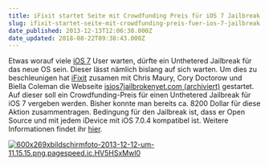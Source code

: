 ```yaml
---
title: iFixit startet Seite mit Crowdfunding Preis für iOS 7 Jailbreak
slug: ifixit-startet-seite-mit-crowdfunding-preis-fuer-ios-7-jailbreak
date_published: 2013-12-13T12:06:38.000Z
date_updated: 2018-08-22T09:38:43.000Z
---
```


Etwas worauf viele [iOS 7](__GHOST_URL__/apple-gibt-ios-7-0-4-6-1-5-und-apple-tv-6-0-2-zum-download-frei/) User warten, dürfte ein Unthetered Jailbreak für das neue OS sein. Dieser lässt nämlich bislang auf sich warten. Um dies zu beschleunigen hat [iFixit](http://www.ifixit.com/) zusamen mit Chris Maury, Cory Doctorow und Biella Coleman die Webseite [isios7jailbrokenyet.com (archiviert)](http://web.archive.org/web/20131209161848/https://isios7jailbrokenyet.com/) gestartet. Auf dieser soll ein Crowdfunding-Preis für einen Unthetered Jailbreak für iOS 7 vergeben werden. Bisher konnte man bereits ca. 8200 Dollar für diese Aktion zusammentragen. Bedingung für den Jailbreak ist, dass er Open Source und mit jedem iDevice mit iOS 7.0.4 kompatibel ist. Weitere Informationen findet ihr [hier](http://isios7jailbrokenyet.com).

[![600x269xbildschirmfoto-2013-12-12-um-11.15.15.png.pagespeed.ic.HV5HSxMwl0](//picdump.thafaker.de/2013/12/600x269xbildschirmfoto-2013-12-12-um-11.15.15.png.pagespeed.ic_.HV5HSxMwl0-580x260.png)](__GHOST_URL__/ifixit-startet-seite-mit-crowdfunding-preis-fuer-ios-7-jailbreak/600x269xbildschirmfoto-2013-12-12-um-11-15-15-png-pagespeed-ic-hv5hsxmwl0/)
